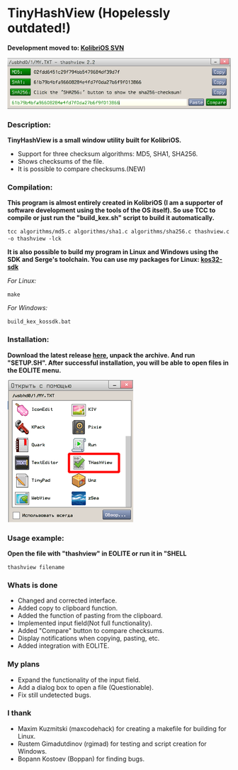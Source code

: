 # TinyHashView (Hopelessly outdated!)

**Development moved to: [KolibriOS SVN](svn://kolibrios.org/programs/other/TinyHashView/)**

![Window screenshot](img/screen.png)

### Description:

**TinyHashView is a small window utility built for KolibriOS.**

- Support for three checksum algorithms: MD5, SHA1, SHA256.
- Shows checksums of the file.
- It is possible to compare checksums.(NEW)

### Compilation:

**This program is almost entirely created in KolibriOS (I am a supporter of software development using the tools of the OS itself). So use TCC to compile or just run the "build_kex.sh" script to build it automatically.**

    tcc algorithms/md5.c algorithms/sha1.c algorithms/sha256.c thashview.c -o thashview -lck
    
**It is also possible to build my program in Linux and Windows using the SDK and Serge's toolchain. You can use my packages for Linux: [kos32-sdk](https://github.com/turbocat2001/kos32-sdk-linux)**

*For Linux:*

    make

*For Windows:*
    
    build_kex_kossdk.bat   
    
### Installation:

**Download the latest release [here](https://github.com/turbocat2001/TinyHashView/releases/download/2.2/thashview-2.2.zip), unpack the archive. And run "SETUP.SH". After successful installation, you will be able to open files in the EOLITE menu.**

![Window screenshot](img/eolite_menu.png)
    
### Usage example:

**Open the file with "thashview" in EOLITE or run it in "SHELL**
    
    thashview filename

### Whats is done

- Changed and corrected interface.
- Added copy to clipboard function.
- Added the function of pasting from the clipboard.
- Implemented input field(Not full functionality).
- Added "Compare" button to compare checksums.
- Display notifications when copying, pasting, etc.
- Added integration with EOLITE.

### My plans
 
- Expand the functionality of the input field.
- Add a dialog box to open a file (Questionable). 
- Fix still undetected bugs. 

### I thank
- Maxim Kuzmitski (maxcodehack) for creating a makefile for building for Linux.
- Rustem Gimadutdinov (rgimad) for testing and script creation for Windows.
- Bopann Kostoev (Boppan) for finding bugs.






   
